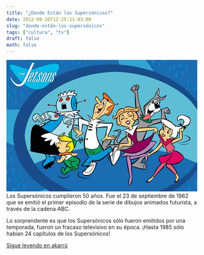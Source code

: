 ```yaml
---
title: "¿Donde Están los Supersónicos?"
date: 2012-09-26T12:25:11-03:00
slug: "donde-están-los-supersónicos"
tags: ["cultura", "tv"]
draft: false
math: false
---
```


![](los-supersonicos1.jpg) Los
Supersónicos cumplieron 50 años. Fue el 23 de septiembre de 1962 que se
emitió el primer episodio de la serie de dibujos animados futurista, a
través de la cadena ABC.

Lo sorprendente es que los Supersónicos sólo fueron emitidos por una
temporada, fueron un fracaso televisivo en su época. ¡Hasta 1985 sólo
habían 24 capítulos de los Supersónicos!

[Sigue leyendo en akarrú](https://www.akarru.com/blog/2012/09/25/donde-estan-los-supersonicos/)
